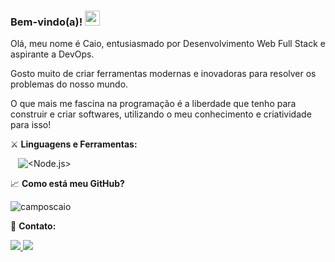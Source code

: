 ### Bem-vindo(a)! <img src="https://media.giphy.com/media/hvRJCLFzcasrR4ia7z/giphy.gif" width="24px">

Olá, meu nome é Caio, entusiasmado por Desenvolvimento Web Full Stack e aspirante a DevOps.

Gosto muito de criar ferramentas modernas e inovadoras para resolver os problemas do nosso mundo.

O que mais me fascina na programação é a liberdade que tenho para construir e criar softwares, utilizando o meu conhecimento e criatividade para isso!

:crossed_swords: **Linguagens e Ferramentas:**

![<NestJS>](https://img.shields.io/badge/-NestJS-F44336?style=flat-square&logo=NestJS&logoColor=white)
![<TypeScript>](https://img.shields.io/badge/-TypeScript-3F51B5?style=flat-square&logo=TypeScript&logoColor=white)
![<Kubernetes>](https://img.shields.io/badge/-Kubernetes-2196F3?style=flat-square&logo=Kubernetes&logoColor=white)
![<Node.js>](https://img.shields.io/badge/-Node.js-4CAF50?style=flat-square&logo=Node.js&logoColor=white)
![<Docker>](https://img.shields.io/badge/-Docker-2196F3?style=flat-square&logo=Docker&logoColor=white)
![<JavaScript>](https://img.shields.io/badge/-JavaScript-FF5722?style=flat-square&logo=JavaScript&logoColor=white)
![<React>](https://img.shields.io/badge/-React-03A9F4?style=flat-square&logo=React&logoColor=white)
<br />

:chart_with_upwards_trend: **Como está meu GitHub?**

<img src="https://github-readme-stats.vercel.app/api?username=camposcaio&show_icons=true&theme=tokyonight" alt="camposcaio"/>

<!--
<p align="center">
  <img src="https://github-readme-stats-eight-theta.vercel.app/api/top-langs/?username=camposcaio&layout=compact&langs_count=5&theme=tokyonight"/>
</p>
-->

:boy: **Contato:**

<a href="https://www.linkedin.com/in/campos-caio" alt="Linkedin campos-caio" target="_blank">
<img src="https://img.shields.io/badge/LinkedIn-3F51B5?style=flat-square&logo=linkedin&logoColor=white">
</a>

<a href="mailto:camposcaioh@gmail.com" alt="Gmail camposcaioh" target="_blank">
<img src="https://img.shields.io/badge/-Gmail-F44336?style=flat-square&labelColor=F44336&logo=gmail&logoColor=white&link=mailto:camposcaioh@gmail.com" />
</a>
